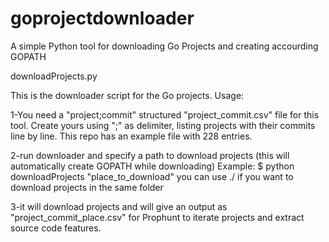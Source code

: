 # goprojectdownloader
A simple Python tool for downloading Go Projects and creating accourding GOPATH

downloadProjects.py

This is the downloader script for the Go projects.
Usage:

1-You need a "project;commit" structured "project_commit.csv" file for this tool. Create yours using ";" as delimiter, listing projects with their commits line by line. This repo has an example file with 228 entries.
  
2-run downloader and specify a path to download projects (this will automatically create GOPATH while downloading)
Example:
	$ python downloadProjects "place_to_download"
you can use ./ if you want to download projects in the same folder

3-it will download projects and will give an output as "project_commit_place.csv" for Prophunt to iterate projects and extract source code features.